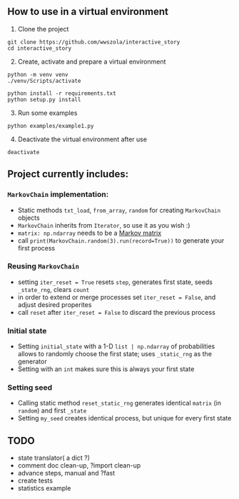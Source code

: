 ## How to use in a virtual environment
1. Clone the project
```
git clone https://github.com/wwszola/interactive_story
cd interactive_story
```
2. Create, activate and prepare a virtual environment
```
python -m venv venv
./venv/Scripts/activate

python install -r requirements.txt
python setup.py install
```
3. Run some examples
```
python examples/example1.py
```
4. Deactivate the virtual environment after use
```
deactivate
```
## Project currently includes:
### `MarkovChain` implementation:
- Static methods `txt_load`, `from_array`, `random` for creating `MarkovChain` objects
- `MarkovChain` inherits from `Iterator`, so use it as you wish :)
- `matrix: np.ndarray` needs to be a [Markov matrix](https://en.wikipedia.org/wiki/Stochastic_matrix)
- call `print(MarkovChain.random(3).run(record=True))` to generate your first process
### Reusing `MarkovChain`
- setting `iter_reset = True` resets `step`, generates first state, seeds `_state_rng`, clears `count`
- in order to extend or merge processes set `iter_reset = False`, and adjust desired properites
- call `reset` after `iter_reset = False` to discard the previous process
### Initial state
- Setting `initial_state` with a 1-D `list | np.ndarray` of probabilities allows to randomly choose the first state; uses `_static_rng` as the generator
- Setting with an `int` makes sure this is always your first state
### Setting seed
- Calling static method `reset_static_rng` generates identical `matrix` (in `random`) and first `_state`
- Setting `my_seed` creates identical process, but unique for every first state

## TODO
- state translator( a dict ?)
- comment doc clean-up, ?import clean-up
- advance steps, manual and ?fast
- create tests 
- statistics example